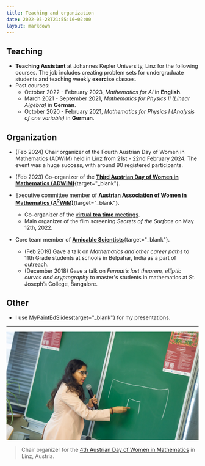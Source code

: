 ```yaml
---
title: Teaching and organization
date: 2022-05-28T21:55:16+02:00
layout: markdown 
---
```


## Teaching
- **Teaching Assistant** at Johannes Kepler University, Linz for the following courses. The job includes creating problem sets for undergraduate students and teaching weekly **exercise** classes. 
- Past courses:
    - October 2022 - February 2023, _Mathematics for AI_ in **English**.
    - March 2021 - September 2021, _Mathematics for Physics II (Linear Algebra)_ in **German**.
    - October 2020 - February 2021, _Mathematics for Physics I (Analysis of one variable)_ in **German**.

## Organization

- (Feb 2024) Chair organizer of the Fourth Austrian Day of Women in Mathematics (ADWiM) held in Linz from 21st - 22nd February 2024. The event was a huge success, with around 90 registered participants. 
- (Feb 2023) Co-organizer of the [**Third Austrian Day of Women in Mathematics (ADWiM)**](https://sites.google.com/view/adwim-2023/home){target="_blank"}.

- Executive committee member of [**Austrian Association of Women in Mathematics (A<sup>2</sup>WiM)**](https://www.a2wim.net/about){target="_blank"}.
    - Co-organizer of the [virtual **tea time** meetings](https://sites.google.com/view/a2wim/our-activities/projects#h.soyo1ot3whhb).  
    - Main organizer of the film screening _Secrets of the Surface_ on May 12th, 2022. 

- Core team member of [**Amicable Scientists**](https://amicablescientists.org){target="_blank"}.
    - (Feb 2019) Gave a talk on _Mathematics and other career paths_ to 11th Grade students at schools in Belpahar, India as a part of outreach. 
    - (December 2018) Gave a talk on _Fermat’s last theorem, elliptic curves and cryptography_ to master's students in mathematics at St. Joseph’s College, Bangalore.

## Other

- I use [MyPaintEdSlides](https://homepage.univie.ac.at/steffen.plunder/blog/posts/mypaintedslides/){target="_blank"} for my presentations.

---

![](ADWIM_24.jpg)

>  Chair organizer for the <a href="https://sites.google.com/view/adwim2024/home" target="_blank">4th Austrian Day of Women in Mathematics</a> in Linz, Austria.
